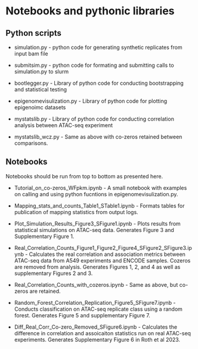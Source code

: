# Notebooks and pythonic libraries

## Python scripts

+ simulation.py - python code for generating synthetic replicates from input bam file 

+ submitsim.py - python code for formating and submitting calls to simulation.py to slurm 

+ bootlegger.py - Library of python code for conducting bootstrapping and statistical testing

+ epigenomevisulization.py - Library of python code for plotting epigenoimc datasets

+ mystatslib.py - Library of python code for conducting correlation analysis between ATAC-seq experiment

+ mystatslib_wcz.py - Same as above with co-zeros retained between comparisons. 

## Notebooks

Notebooks should be run from top to bottom as presented here. 

+ Tutorial_on_co-zeros_WFpkm.ipynb - A small notebook with examples on calling and using python fucntions in epigenomevisulization.py.

+ Mapping_stats_and_counts_Table1_STable1.ipynb - Formats tables for publication of mapping statistics from output logs. 

+ Plot_Simulation_Results_Figure3_SFigure1.ipynb - Plots results from statistical simulations on ATAC-seq data. Generates Figure 3 and Supplementary Figure 1. 

+ Real_Correlation_Counts_Figure1_Figure2_Figure4_SFigure2_SFigure3.ipynb - Calculates the real correlation and association metrics between ATAC-seq data from A549 experiments and ENCODE samples. Cozeros are removed from analysis. Generates Figures 1, 2, and 4 as well as supplementary Figures 2 and 3. 

+ Real_Correlation_Counts_with_cozeros.ipynb - Same as above, but co-zeros are retained. 

+ Random_Forest_Correlation_Replication_Figure5_SFigure7.ipynb - Conducts classification on ATAC-seq replicate class using a random forest. Generates Figure 5 and supplementary Figure 7. 

+ Diff_Real_Corr_Co-zero_Removed_SFigure6.ipynb - Calculates the difference in correlation and assoicaiton statistics run on real ATAC-seq experiments. Generates Supplementary Figure 6 in Roth et al 2023. 
